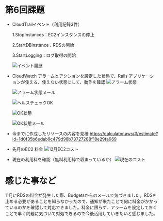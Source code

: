 # 第6回課題
- CloudTrailイベント（利用記録3件）

  1.StopInstances：EC2インスタンスの停止
  
  2.StartDBInstance：RDSの開始

  3.StartLogging：ログ取得の開始

  ![イベント履歴](https://user-images.githubusercontent.com/114926650/211283915-1a7b4e87-808e-40dd-93b5-78e4b6d62e48.png)

- CloudWatch アラームとアクションを設定した状態で、Rails アプリケーションが使える、使えない状態にして、動作を確認
  ![アラーム状態](https://user-images.githubusercontent.com/114926650/211284447-5b83a543-5179-4cdd-87f8-974cbb515468.png)

  ![アラーム状態メール](https://user-images.githubusercontent.com/114926650/211284560-6c5cfa97-b50c-40a2-9dbc-d670277517a7.png)

  ![ヘルスチェックOK](https://user-images.githubusercontent.com/114926650/211285028-47d49e42-2ca6-43f7-9300-b92e01d1dbf2.png)

  ![OK状態](https://user-images.githubusercontent.com/114926650/211285146-568c7d5c-ef6c-47b7-84a1-93cb240d11a3.png)

  ![OK状態メール](https://user-images.githubusercontent.com/114926650/211285219-a6ec1cd8-236f-48ec-a05c-47625d8919c2.png)

- 今までに作成したリソースの内容を見積
https://calculator.aws/#/estimate?id=1d0f35b6edab9c479d96b73727288f18e29fa969

- 先月のEC2 料金
  ![12月EC2コスト](https://user-images.githubusercontent.com/114926650/211285545-27f6a874-e657-4818-9e74-602ec2c3bd0d.png)

- 現在の利用料を確認（無料利用枠で収まっているか）
![現在のコスト](https://user-images.githubusercontent.com/114926650/211285748-c9c038cf-e675-4f38-b399-3d6bf0533a49.png)
  
# 感じた事など
11月にRDSの料金が発生した際、Budgetsからのメールで気づきました。RDSを止める必要があることを知らなかったので、通知が来たことで何に料金がかかっているのかを確認して対応できました。料金に限らず、アラームを設定しておくことで早く問題に気づいて対処できるので今後活用していきたいと感じました。
